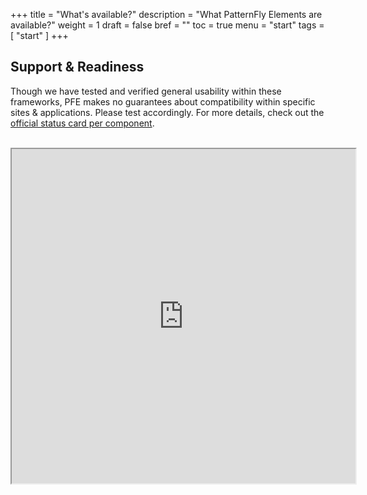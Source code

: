 +++
title = "What's available?"
description = "What PatternFly Elements are available?"
weight = 1
draft = false
bref = ""
toc = true
menu = "start"
tags = [ "start" ]
+++


## Support & Readiness

Though we have tested and verified general usability within these frameworks, PFE makes no guarantees about compatibility within specific sites & applications. Please test accordingly. For more details, check out the [official status card per component](https://github.com/patternfly/patternfly-elements/issues?q=is%3Aopen+is%3Aissue+label%3A%22status+tracking+only%22).

<br/>

<iframe width="550" height="535" seamless frameborder="1" scrolling="no" src="https://docs.google.com/spreadsheets/d/e/2PACX-1vTzaMevhoWv4wbdh6bRbF8kysLWj1O9sb0zEcKA1HunzyGx91s_tZPr-9NzaUZZjXYFYkzTkOB7hXed/pubchart?oid=1907711562&amp;format=interactive"></iframe>